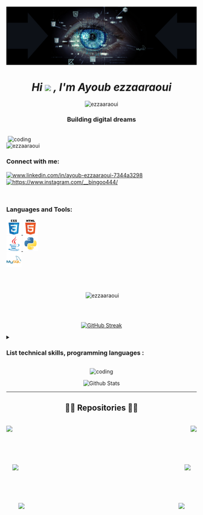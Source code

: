![logo](https://github.com/ezzaaraoui/ezzaaraoui/blob/main/Design%20sans%20titre%20(5).png)

<h1 align="center"><i><b>Hi <a href="https://hemant.codes"></a> <img src="https://media.giphy.com/media/hvRJCLFzcasrR4ia7z/giphy.gif" width="25px"> , I'm Ayoub ezzaaraoui</b></i></h1>
<p align="center"><img  src="https://media3.giphy.com/media/PXqNXjkTmEfRK/giphy.gif?cid=ecf05e472fmh3gtenxds9qz333aebaq4e5ghqb5nmsl2di8b&ep=v1_gifs_search&rid=giphy.gif&ct=g" alt="ezzaaraoui" /></p>
<h3 align="center">Building digital dreams</h3>
<br>
<img align="right" alt="coding" width="500" src="https://media3.giphy.com/media/qgQUggAC3Pfv687qPC/giphy.gif?cid=ecf05e47zdpld8qnplg6xlclabptb531mcwdi69bv7z9bnsd&ep=v1_gifs_related&rid=giphy.gif&ct=g">

<p align="left"> <img src="https://komarev.com/ghpvc/?username=ezzaaraoui&label=Profile%20views&color=0e75b6&style=flat" alt="ezzaaraoui" /> </p>

<h3 align="left">Connect with me:</h3>


<p align="left">
<a href="https://www.linkedin.com/in/ayoub-ezzaaraoui-7344a3298/" target="blank"><img align="center" src="https://raw.githubusercontent.com/rahuldkjain/github-profile-readme-generator/master/src/images/icons/Social/linked-in-alt.svg" alt="www.linkedin.com/in/ayoub-ezzaaraoui-7344a3298" height="30" width="40" /></a>
<a href="https://www.instagram.com/__bingoo444/" target="blank"><img align="center" src="https://raw.githubusercontent.com/rahuldkjain/github-profile-readme-generator/master/src/images/icons/Social/instagram.svg" alt="https://www.instagram.com/__bingoo444/" height="30" width="40" /></a>
</p>
<br>
<h3 align="left">Languages and Tools:</h3>
<p align="left"> <a href="https://www.w3schools.com/css/" target="_blank" rel="noreferrer"> <img src="https://raw.githubusercontent.com/devicons/devicon/master/icons/css3/css3-original-wordmark.svg" alt="css3" width="40" height="40"/> </a> <a href="https://www.w3.org/html/" target="_blank" rel="noreferrer"> <img src="https://raw.githubusercontent.com/devicons/devicon/master/icons/html5/html5-original-wordmark.svg" alt="html5" width="40" height="40"/>  </a> <br> <a href="https://www.java.com" target="_blank" rel="noreferrer"> <img src="https://raw.githubusercontent.com/devicons/devicon/master/icons/java/java-original.svg" alt="java" width="40" height="40"/> </a>  <a href="https://www.python.org" target="_blank" rel="noreferrer"> <img src="https://raw.githubusercontent.com/devicons/devicon/master/icons/python/python-original.svg" alt="python" width="40" height="40"/> </a> <br> <a href="https://www.mysql.com/" target="_blank" rel="noreferrer"> <img src="https://raw.githubusercontent.com/devicons/devicon/master/icons/mysql/mysql-original-wordmark.svg" alt="mysql" width="40" height="40"/> </a>  </p>

<br>
<br>




<p align="center">&nbsp;<img  align="center" src="https://github-readme-stats.vercel.app/api?username=ezzaaraoui&show_icons=true&hide=contribs,prs&cache_seconds=86400&theme=blue-green" alt="ezzaaraoui" /></p>
<br>
<br>
<p align="center"><a href="https://git.io/streak-stats"><img src="https://github-readme-streak-stats.herokuapp.com?user=ezzaaraoui&theme=dark&hide_border=true&border_radius=4.6" alt="GitHub Streak" /></a></p>
<details>
 <summary><h3>List technical skills, programming languages :</h3></summary>
      <p align="center"><b>Programming Languages:</b> Python, Java<br>
      <b>Web Development:</b> HTML, CSS<br>
      <b>Databases:</b> MySQL<br>
      <b>Version Control:</b> Git<br></p>
</details>
  

<p align="center"><img alt="coding" width="500" src="https://media1.giphy.com/media/2IudUHdI075HL02Pkk/giphy.gif?cid=ecf05e47ae5trpd49ymwtrlphtk3x9zid01sjzk0nbbc0j5m&ep=v1_gifs_related&rid=giphy.gif&ct=g"></p>

<p align="center">
        <img src="https://raw.githubusercontent.com/mayhemantt/mayhemantt/Update/svg/Bottom.svg" alt="Github Stats" />
</p>
<hr>

<h2 align="center">👨‍💻 Repositories 👨‍💻</h2>
<br>
<div width="100%" align="center">
  <a align="left" href="https://github.com/ezzaaraoui/Operateur_telecom" title="Algorithms"><img align="left" height="115" src="https://github-readme-stats.vercel.app/api/pin/?username=ezzaaraoui&repo=github-readme-stats&cache_seconds=86400&theme=blue-green"></a><a align="right" href=https://github.com/ezzaaraoui/sousTableau"" title="Data Structures"><img align="right" height="115" src="https://github-readme-stats.vercel.app/api/pin/?username=ezzaaraoui&repo=github-readme-stats&cache_seconds=86400&theme=blue-green"></a>
</div>
<br/><br/><br/><br/><br/><br/>
<div width="100%" align="center">
  <a align="left" href="https://github.com/ezzaaraoui/mot_de_pass" title="Turkce-Heceleme-CPP"><img align="left" height="115" src="https://github-readme-stats.vercel.app/api/pin/?username=ezzaaraoui&repo=github-readme-stats&cache_seconds=86400&theme=blue-green"></a>
  <a align="right" href="https://github.com/ezzaaraoui/gestion_de_client" title="Copy&Move Forgery Detection With DCT"><img align="right" height="115" src="https://github-readme-stats.vercel.app/api/pin/?username=ezzaaraoui&repo=github-readme-stats&cache_seconds=86400&theme=blue-green"></a>
</div>
<br/><br/><br/><br/><br/><br/>
<div width="100%" align="center">
  <a align="left" href="https://github.com/ezzaaraoui/nombre-diviseurs" title="Needleman Wunsch Algorithm With OpenMP"><img align="left" height="115" src="https://github-readme-stats.vercel.app/api/pin/?username=ezzaaraoui&repo=github-readme-stats&cache_seconds=86400&theme=blue-green"></a>
  <a align="right" href="https://github.com/ezzaaraoui/nombres_premiers" title="Minesweeper"><img align="right" height="115" src="https://github-readme-stats.vercel.app/api/pin/?username=ezzaaraoui&repo=github-readme-stats&cache_seconds=86400&theme=blue-green"></a>
</div>
